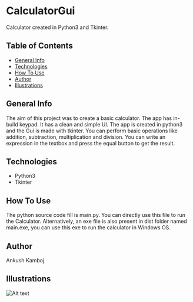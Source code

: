 # CalculatorGui
  Calculator created in Python3 and Tkinter.
  
## Table of Contents
* [General Info](#general-info)
* [Technologies](#technologies)
* [How To Use](#howtouse)
* [Author](#author)
* [Illustrations](#illustrations)

## General Info
  The aim of this project was to create a basic calculator. The app has in-build keypad. It has a clean and simple UI. The app is created in python3 and the Gui is made with tkinter. You can perform basic operations like addition, subtraction, multiplication and division. You can write an expression in the textbox and press the equal button to get the result.
  
## Technologies
* Python3
* Tkinter

## How To Use
  The python source code fill is main.py. You can directly use this file to run the Calculator. Alternatively, an exe file is also present in dist folder named main.exe, you can use this exe to run the calculator in Windows OS.
  
## Author
Ankush Kamboj

## Illustrations
![Alt text](https://https://github.com/Ankush-Kamboj/CalculatorGui/blob/master/Screenshot1.PNG?raw=true "Calculator")
